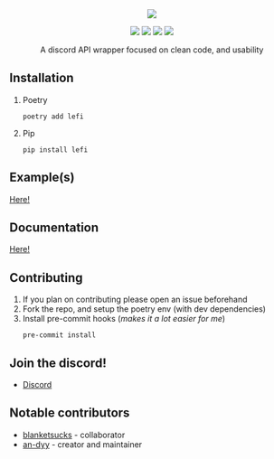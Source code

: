 <div align="center">
    <img src="https://github.com/an-dyy/Lefi/raw/master/docs/logo.png"</img>
    <p>
        <a href="https://lefi.readthedocs.io/en/latest/"><img src="https://img.shields.io/readthedocs/lefi"</img></a>
        <a href="https://pypi.org/project/lefi/"><img src="https://img.shields.io/pypi/dm/lefi?color=gre"</img></a>
        <a href="https://discord.com/invite/QPFXzFbqrK"><img src="https://img.shields.io/discord/907106240537169980?label=DISCORD"</img></a>
        <a href="https://github.com/an-dyy/Lefi/releases"><img src="https://img.shields.io/github/v/release/an-dyy/lefi?include_prereleases&sort=semver"</img></a>
    </p>
    A discord API wrapper focused on clean code, and usability
</div>


## Installation

1. Poetry

   ```
   poetry add lefi
   ```

2. Pip
   ```
   pip install lefi
   ```

## Example(s)
[Here!](examples/)

## Documentation
[Here!](https://lefi.readthedocs.io/en/latest/)

## Contributing
1. If you plan on contributing please open an issue beforehand
2. Fork the repo, and setup the poetry env (with dev dependencies)
3. Install pre-commit hooks (*makes it a lot easier for me*)
    ```
    pre-commit install
    ```

## Join the discord!
- [Discord](https://discord.gg/QPFXzFbqrK)

## Notable contributors

- [blanketsucks](https://github.com/blanketsucks) - collaborator
- [an-dyy](https://github.com/an-dyy) - creator and maintainer

